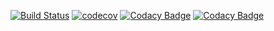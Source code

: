 [![Build Status](https://travis-ci.org/daryanekryach/MPT-Lab7.svg?branch=master)](https://travis-ci.org/daryanekryach/MPT-Lab7)
[![codecov](https://codecov.io/gh/daryanekryach/MPT-Lab7/branch/master/graph/badge.svg)](https://codecov.io/gh/daryanekryach/MPT-Lab7)
[![Codacy Badge](https://api.codacy.com/project/badge/Coverage/792f318254b04df4a2cc4e74fc890a85)](https://www.codacy.com/app/daryanekryach/MPT-Lab7?utm_source=github.com&utm_medium=referral&utm_content=daryanekryach/MPT-Lab7&utm_campaign=Badge_Coverage)
[![Codacy Badge](https://api.codacy.com/project/badge/Grade/792f318254b04df4a2cc4e74fc890a85)](https://www.codacy.com/app/daryanekryach/MPT-Lab7?utm_source=github.com&amp;utm_medium=referral&amp;utm_content=daryanekryach/MPT-Lab7&amp;utm_campaign=Badge_Grade)
